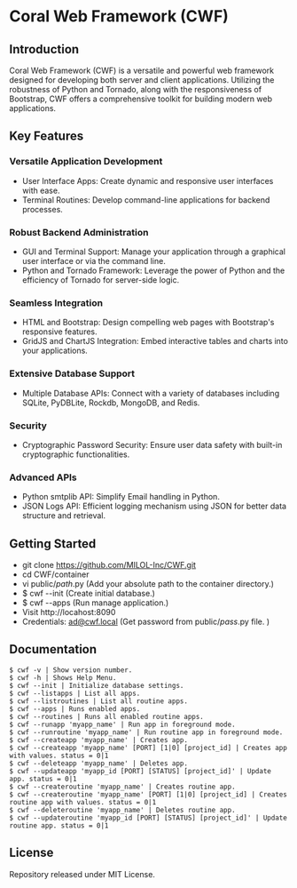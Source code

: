 # Coral Web Framework (CWF)

## Introduction
Coral Web Framework (CWF) is a versatile and powerful web framework designed for developing both server and client applications. Utilizing the robustness of Python and Tornado, along with the responsiveness of Bootstrap, CWF offers a comprehensive toolkit for building modern web applications.

## Key Features

### Versatile Application Development
* User Interface Apps: Create dynamic and responsive user interfaces with ease.
* Terminal Routines: Develop command-line applications for backend processes.

### Robust Backend Administration
* GUI and Terminal Support: Manage your application through a graphical user interface or via the command line.
* Python and Tornado Framework: Leverage the power of Python and the efficiency of Tornado for server-side logic.

### Seamless Integration
* HTML and Bootstrap: Design compelling web pages with Bootstrap's responsive features.
* GridJS and ChartJS Integration: Embed interactive tables and charts into your applications.
  
### Extensive Database Support
* Multiple Database APIs: Connect with a variety of databases including SQLite, PyDBLite, Rockdb, MongoDB, and Redis.

### Security
* Cryptographic Password Security: Ensure user data safety with built-in cryptographic functionalities.

### Advanced APIs
* Python smtplib API: Simplify Email handling in Python.
* JSON Logs API: Efficient logging mechanism using JSON for better data structure and retrieval.

## Getting Started
* git clone https://github.com/MILOL-Inc/CWF.git
* cd CWF/container
* vi public/_path_.py (Add your absolute path to the container directory.)
* $ cwf --init (Create initial database.)
* $ cwf --apps (Run manage application.)
* Visit http://locahost:8090
* Credentials: ad@cwf.local (Get password from public/_pass_.py file. )

## Documentation
```
$ cwf -v | Show version number.
$ cwf -h | Shows Help Menu.
$ cwf --init | Initialize database settings.
$ cwf --listapps | List all apps.
$ cwf --listroutines | List all routine apps.
$ cwf --apps | Runs enabled apps.
$ cwf --routines | Runs all enabled routine apps.
$ cwf --runapp 'myapp_name' | Run app in foreground mode.
$ cwf --runroutine 'myapp_name' | Run routine app in foreground mode.
$ cwf --createapp 'myapp_name' | Creates app.
$ cwf --createapp 'myapp_name' [PORT] [1|0] [project_id] | Creates app with values. status = 0|1
$ cwf --deleteapp 'myapp_name' | Deletes app.
$ cwf --updateapp 'myapp_id [PORT] [STATUS] [project_id]' | Update app. status = 0|1
$ cwf --createroutine 'myapp_name' | Creates routine app.
$ cwf --createroutine 'myapp_name' [PORT] [1|0] [project_id] | Creates routine app with values. status = 0|1
$ cwf --deleteroutine 'myapp_name' | Deletes routine app.
$ cwf --updateroutine 'myapp_id [PORT] [STATUS] [project_id]' | Update routine app. status = 0|1
```

## License
Repository released under MIT License.
